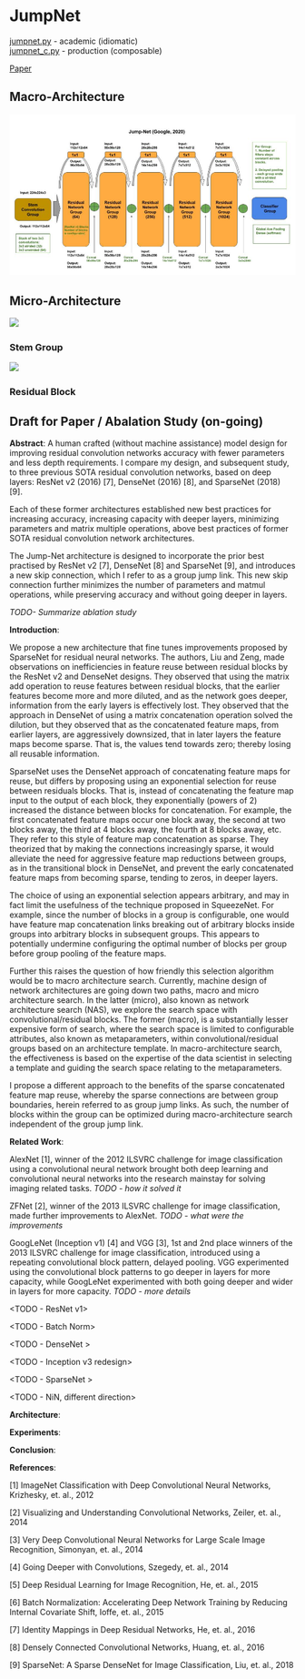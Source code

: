 # JumpNet

[jumpnet.py](jumpnet.py) - academic (idiomatic)<br/>
[jumpnet_c.py](jumpnet_c.py) - production (composable)

[Paper](tba)

## Macro-Architecture

<img src='macro.jpg'>

## Micro-Architecture

<img src='micro.jpg'>

### Stem Group

<img src="stem.jpg">

### Residual Block



## Draft for Paper / Abalation Study (on-going)

**Abstract**: A human crafted (without machine assistance) model design for improving residual convolution networks accuracy with fewer parameters and less depth requirements. I compare my design, and subsequent study, to three previous SOTA residual convolution networks, based on deep layers: ResNet v2 (2016) [7], DenseNet (2016) [8], and SparseNet (2018) [9].

Each of these former architectures established new best practices for increasing accuracy, increasing capacity with deeper layers, minimizing parameters and matrix multiple operations, above best practices of former SOTA residual convolution network architectures.

The Jump-Net architecture is designed to incorporate the prior best practised by ResNet v2 [7], DenseNet [8] and SparseNet [9], and introduces a new skip connection, which I refer to as a group jump link. This new skip connection further minimizes the number of parameters and matmul operations, while preserving accuracy and without going deeper in layers.

*TODO- Summarize ablation study*

**Introduction**:

We propose a new architecture that fine tunes improvements proposed by SparseNet for residual neural networks. The authors, Liu and Zeng, made observations on inefficiencies in feature reuse between residual blocks by the ResNet v2 and DenseNet designs. They observed that using the matrix add operation to reuse features between residual blocks, that the earlier features become more and more diluted, and as the network goes deeper, information from the early layers is effectively lost. They observed that the approach in DenseNet of using a matrix concatenation operation solved the dilution, but they observed that as the concatenated feature maps, from earlier layers, are aggressively downsized, that in later layers the feature maps become sparse. That is, the values tend towards zero; thereby losing all reusable information.

SparseNet uses the DenseNet approach of concatenating feature maps for reuse, but differs by proposing using an exponential selection for reuse between residuals blocks. That is, instead of concatenating the feature map input to the output of each block, they exponentially (powers of 2) increased the distance between blocks for concatenation. For example, the first concatenated feature maps occur one block away, the second at two blocks away, the third at 4 blocks away, the fourth at 8 blocks away, etc. They refer to this style of feature map concatenation as sparse. They theorized that by making the connections increasingly sparse, it would alleviate the need for aggressive feature map reductions between groups, as in the transitional block in DenseNet, and prevent the early concatenated feature maps from becoming sparse, tending to zeros, in deeper layers.

The choice of using an exponential selection appears arbitrary, and may in fact limit the usefulness of the technique proposed in SqueezeNet. For example, since the number of blocks in a group is configurable, one would have feature map concatenation links breaking out of arbitrary blocks inside groups into arbitrary blocks in subsequent groups. This appears to potentially undermine configuring the optimal number of blocks per group before group pooling of the feature maps.

Further this raises the question of how friendly this selection algorithm would be to macro architecture search. Currently, machine design of network architectures are going down two paths, macro and micro architecture search. In the latter (micro), also known as network architecture search (NAS), we explore the search space with convolutional/residual blocks. The former (macro), is a substantially lesser expensive form of search, where the search space is limited to configurable attributes, also known as metaparameters, within convolutional/residual groups based on an architecture template. In macro-architecture search, the effectiveness is based on the expertise of the data scientist in selecting a template and guiding the search space relating to the metaparameters.

I propose a different approach to the benefits of the sparse concatenated feature map reuse, whereby the sparse connections are between group boundaries, herein referred to as group jump links. As such, the number of blocks within the group can be optimized during macro-architecture search independent of the group jump link.


**Related Work**:

AlexNet [1], winner of the 2012 ILSVRC challenge for image classification using a convolutional neural network brought both deep learning and convolutional neural networks into the research mainstay for solving imaging related tasks. *TODO - how it solved it*

ZFNet [2], winner of the 2013 ILSVRC challenge for image classification, made further improvements to AlexNet. *TODO - what were the improvements*

GoogLeNet (Inception v1) [4] and VGG [3], 1st and 2nd place winners of the 2013 ILSVRC challenge for image classification, introduced using a repeating convolutional block pattern, delayed pooling. VGG experimented using the convolutional block patterns to go deeper in layers for more capacity, while GoogLeNet experimented with both going deeper and wider in layers for more capacity. *TODO - more details*

<TODO - ResNet v1>

<TODO - Batch Norm>

<TODO - DenseNet >

<TODO - Inception v3 redesign>

<TODO - SparseNet >

<TODO - NiN, different direction>

**Architecture**:

**Experiments**:

**Conclusion**:

**References**:

[1] ImageNet Classification with Deep Convolutional Neural Networks, Krizhesky, et. al., 2012

[2] Visualizing and Understanding Convolutional Networks, Zeiler, et. al., 2014

[3] Very Deep Convolutional Neural Networks for Large Scale Image Recognition, Simonyan, et. al., 2014

[4] Going Deeper with Convolutions, Szegedy, et. al., 2014

[5] Deep Residual Learning for Image Recognition, He, et. al., 2015

[6] Batch Normalization: Accelerating Deep Network Training by Reducing Internal Covariate Shift, Ioffe, et. al., 2015

[7] Identity Mappings in Deep Residual Networks, He, et. al., 2016

[8] Densely Connected Convolutional Networks, Huang, et. al., 2016

[9] SparseNet: A Sparse DenseNet for Image Classification, Liu, et. al., 2018

